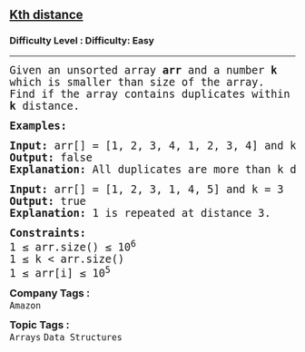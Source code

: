 <h2><a href="https://www.geeksforgeeks.org/problems/kth-distance3757/1">Kth distance</a></h2><h3>Difficulty Level : Difficulty: Easy</h3><hr><div class="problems_problem_content__Xm_eO" bis_skin_checked="1"><p><span style="font-size: 14pt; font-family: 'andale mono', monospace;">Given an unsorted array <strong>arr </strong>and a<strong> </strong>number <strong>k </strong>which is smaller than size of the array. Find if the array contains duplicates within <strong>k </strong>distance.</span></p>
<p><strong><span style="font-size: 14pt; font-family: 'andale mono', monospace;">Examples:</span></strong></p>
<pre><span style="font-size: 14pt; font-family: 'andale mono', monospace;"><strong>Input:</strong> arr[] = [1, 2, 3, 4, 1, 2, 3, 4] and k = 3</span><br><span style="font-size: 14pt; font-family: 'andale mono', monospace;"><strong>Output:</strong> false</span><br><span style="font-size: 14pt; font-family: 'andale mono', monospace;"><strong>Explanation:</strong> All duplicates are more than k distance away.</span></pre>
<pre><span style="font-size: 14pt; font-family: 'andale mono', monospace;"><strong>Input:</strong> arr[] = [1, 2, 3, 1, 4, 5] and k = 3</span><br><span style="font-size: 14pt; font-family: 'andale mono', monospace;"><strong>Output:</strong> true</span><br><span style="font-size: 14pt; font-family: 'andale mono', monospace;"><strong>Explanation:</strong> 1 is repeated at distance 3.</span></pre>
<p><strong><span style="font-size: 14pt; font-family: 'andale mono', monospace;">Constraints:<br></span></strong><span style="font-size: 14pt; font-family: 'andale mono', monospace;">1 ≤ arr.size() ≤ 10<sup>6</sup><br></span><span style="font-size: 14pt; font-family: 'andale mono', monospace;">1 ≤ k &lt; arr.size()<br></span><span style="font-size: 14pt; font-family: 'andale mono', monospace;">1 ≤ arr[i] ≤ 10<sup>5</sup></span></p></div><p><span style=font-size:18px><strong>Company Tags : </strong><br><code>Amazon</code>&nbsp;<br><p><span style=font-size:18px><strong>Topic Tags : </strong><br><code>Arrays</code>&nbsp;<code>Data Structures</code>&nbsp;